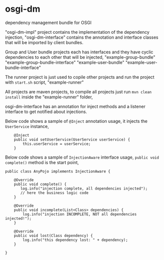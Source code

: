 # osgi-dm
dependency management bundle for OSGI

"osgi-dm-impl" project contains the implementation of the dependency injection, 
"osgi-dm-interface" contains the annotation and interface classes that will be imported by client bundles.

Group and User bundle projects each has interfaces and they have cyclic dependencies to each other that will be injected,
"example-group-bundle"
"example-group-bundle-interface"
"example-user-bundle"
"example-user-bundle-interface"

The runner project is just used to copile other projects and run the project with ```start.sh``` script,
"example-runner"

All projects are maven projects, to compile all projects just run ```mvn clean install``` inside the "example-runner" folder,



osgi-dm-interface has an annotation for inject methods and a listener interface to get notified about injections.

Below code shows a sample of ```@Inject``` annotation usage, it injects the ```UserService``` instance,
```
    @Inject
    public void setUserService(UserService userService) {
        this.userService = userService;
    }
```

Below code shows a sample of ```InjectionAware``` interface usage, ```public void complete()``` method is the start point,
```
public class AnyPojo implements InjectionAware {

    @Override
    public void complete() {
       log.info("injection complete, all dependencies injected");
       // here the business logic code
    }

    @Override
    public void incomplete(List<Class> dependencies) {
        log.info("injection INCOMPLETE, NOT all dependencies injected!");
    }

    @Override
    public void lost(Class dependency) {
        log.info("this dependency lost: " + dependency);
    }

}

```

